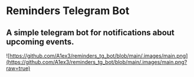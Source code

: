 # Reminders Telegram Bot
## A simple telegram bot for notifications about upcoming events.
![https://github.com/A1ex3/reminders_tg_bot/blob/main/.images/main.png](https://github.com/A1ex3/reminders_tg_bot/blob/main/.images/main.png?raw=true)
